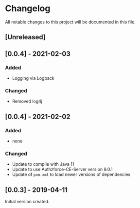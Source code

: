 # Changelog

All notable changes to this project will be documented in this file.

## [Unreleased]

## [0.0.4] - 2021-02-03

### Added

- Logging via Logback

### Changed

- Removed log4j

## [0.0.4] - 2021-02-02

### Added

- none

### Changed

- Update to compile with Java 11
- Update to use Authzforce-CE-Server version 9.0.1
- Update of `pom.xml` to load newer versions of dependencies

## [0.0.3] - 2019-04-11

Initial version created.